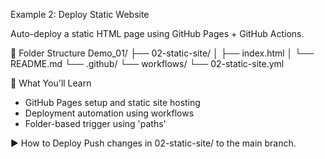 Example 2: Deploy Static Website

Auto-deploy a static HTML page using GitHub Pages + GitHub Actions.

📂 Folder Structure
Demo_01/
├── 02-static-site/
│   ├── index.html
│   └── README.md
└── .github/
    └── workflows/
        └── 02-static-site.yml

🎯 What You'll Learn 
- GitHub Pages setup and static site hosting
- Deployment automation using workflows
- Folder-based trigger using 'paths'

▶️ How to Deploy
Push changes in 02-static-site/ to the main branch.
